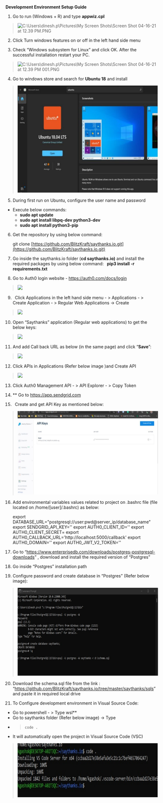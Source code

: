 ﻿
**Development Environment Setup Guide**

1. Go to run (Windows + R) and type **appwiz.cpl**
> ![C:\Users\dinesh.p\Pictures\My Screen Shots\Screen Shot 04-16-21 at 12.39 PM.PNG](Aspose.Words.a8e7dec5-037d-4b33-9c46-a86e9c3e100a.001.png)

2. Click Turn windows features on or off in the left hand side menu

3. Check “Windows subsystem for Linux” and click OK. After the successful installation restart your PC.
> ![C:\Users\dinesh.p\Pictures\My Screen Shots\Screen Shot 04-16-21 at 12.39 PM 001.PNG](Aspose.Words.a8e7dec5-037d-4b33-9c46-a86e9c3e100a.002.png)

4. Go to windows store and search for **Ubuntu 18** and install
>![](Aspose.Words.a8e7dec5-037d-4b33-9c46-a86e9c3e100a.003.jpeg)
  
5. During first run on Ubuntu, configure the user name and password
  - Execute below commands:
    -  **sudo apt update**
    -  **sudo apt install libpq-dev python3-dev**
    -  **sudo apt install python3-pip**

6. Get the repository by using below command:

    git clone [https://github.com/BlitzKraft/saythanks.io.git](https://github.com/BlitzKraft/saythanks.io.git)

7. Go inside the saythanks.io folder (**cd saythanks.io)** and install the required packages by using below command:
    ` `**pip3 install -r requirements.txt**
  
8. Go to Auth0 login website - https://auth0.com/docs/login

> ![](Aspose.Words.a8e7dec5-037d-4b33-9c46-a86e9c3e100a.004.png)

9.  ` `Click Applications in the left hand side menu - > Applications - > Create Application - > Regular Web Applications -> Create
>![](Aspose.Words.a8e7dec5-037d-4b33-9c46-a86e9c3e100a.005.png)
  

10. Open “Saythanks” application (Regular web applications) to get the below keys:
> ![](Aspose.Words.a8e7dec5-037d-4b33-9c46-a86e9c3e100a.006.png)

11. And add Call back URL as below (in the same page) and click “**Save**”:

> ![](Aspose.Words.a8e7dec5-037d-4b33-9c46-a86e9c3e100a.007.png)

12. Click APIs in Applications (Refer below image )and Create API
>![](Aspose.Words.a8e7dec5-037d-4b33-9c46-a86e9c3e100a.008.png)

13. Click Auth0 Management API - > API Explorer - > Copy Token
14.  \*\* Go to <https://app.sendgrid.com>

15.  ` `Create and get API Key as mentioned below:

> ![](Aspose.Words.a8e7dec5-037d-4b33-9c46-a86e9c3e100a.009.jpeg)
  

16. Add environmental variables values related to project on .bashrc file (file located on /home/[user]/.bashrc) as below:

    export DATABASE_URL="postgresql://user:pwd@server_ip/database_name"
    export SENDGRID_API_KEY=''
    export AUTH0_CLIENT_ID=''
    export AUTH0_CLIENT_SECRET=
    export AUTH0_CALLBACK_URL='http://localhost:5000/callback'
    export AUTH0_DOMAIN=''
    export AUTH0_JWT_V2_TOKEN=''

17. Go to “<https://www.enterprisedb.com/downloads/postgres-postgresql-downloads>” , download and install the required version of “Postgres”

18. Go inside “Postgres” installation path
19. Configure password and create database in “Postgres” (Refer below image):
> ![](Aspose.Words.a8e7dec5-037d-4b33-9c46-a86e9c3e100a.010.jpeg)

20. Download the schema.sql file from the link : “<https://github.com/BlitzKraft/saythanks.io/tree/master/saythanks/sqls>” and paste it in required local drive

21. To Configure development environment in Visual Source Code:  
-  Go to powershell - > Type wsl**
-  Go to saythanks folder (Refer below image) -> Type
- > `code .` 
- It will automatically open the project in Visual Source Code (VSC)
>![](Aspose.Words.a8e7dec5-037d-4b33-9c46-a86e9c3e100a.011.jpeg)